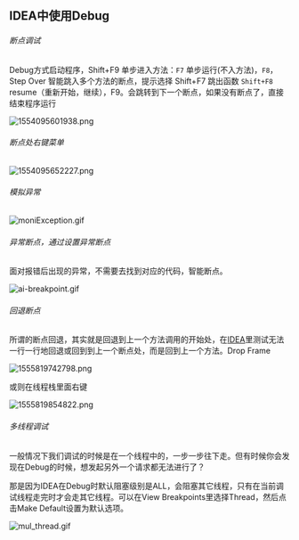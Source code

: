 ## IDEA中使用Debug

###### 断点调试 

Debug方式启动程序，Shift+F9
单步进入方法：`F7`
单步运行(不入方法)，`F8`，Step Over
智能跳入多个方法的断点，提示选择  Shift+F7
跳出函数 `Shift+F8`	
resume（重新开始，继续），F9。会跳转到下一个断点，如果没有断点了，直接结束程序运行

![1554095601938.png](https://blog-07.oss-cn-guangzhou.aliyuncs.com/picBak/1554095601938.png)

###### 断点处右键菜单

![1554095652227.png](https://blog-07.oss-cn-guangzhou.aliyuncs.com/picBak/1554095652227.png)

###### 模拟异常

![moniException.gif](https://blog-07.oss-cn-guangzhou.aliyuncs.com/picBak/moniException.gif)



###### 异常断点，通过设置异常断点

面对报错后出现的异常，不需要去找到对应的代码，智能断点。

![ai-breakpoint.gif](https://blog-07.oss-cn-guangzhou.aliyuncs.com/picBak/ai-breakpoint.gif)

###### 回退断点

所谓的断点回退，其实就是回退到上一个方法调用的开始处，在[IDEA](http://mp.weixin.qq.com/s?__biz=MzI4Njc5NjM1NQ==&mid=2247488006&idx=1&sn=d5c66d84724b1deebac6604749d04bf5&chksm=ebd62d2adca1a43cb136b5740621e25854537054b9b3cac7451fd21ea55c0fc247e07a49d8cd&scene=21#wechat_redirect)里测试无法一行一行地回退或回到到上一个断点处，而是回到上一个方法。Drop Frame 

![1555819742798.png](https://blog-07.oss-cn-guangzhou.aliyuncs.com/picBak/1555819742798.png)



或则在线程栈里面右键

![1555819854822.png](https://blog-07.oss-cn-guangzhou.aliyuncs.com/picBak/1555819854822.png)



###### 多线程调试

一般情况下我们调试的时候是在一个线程中的，一步一步往下走。但有时候你会发现在Debug的时候，想发起另外一个请求都无法进行了？

那是因为IDEA在Debug时默认阻塞级别是ALL，会阻塞其它线程，只有在当前调试线程走完时才会走其它线程。可以在View Breakpoints里选择Thread，然后点击Make Default设置为默认选项。

![mul_thread.gif](https://blog-07.oss-cn-guangzhou.aliyuncs.com/picBak/mul_thread.gif)